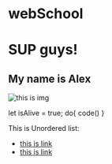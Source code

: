 # webSchool
# SUP guys!
## My name is Alex

![this is img](http://sun9-25.userapi.com/impg/UiP98HOlEOrSJeL7tYwF6RdOdlLtFkTHRpBmYA/D7uZwSa7KHk.jpg?size=516x604&quality=96&sign=e12dd2779d0d176713b7841a0545d855&type=album)


let isAlive = true;
do{
code()
}

This is Unordered list:
* [this is link](https://www.instagram.com/fellacin/)
* [this is link]()
